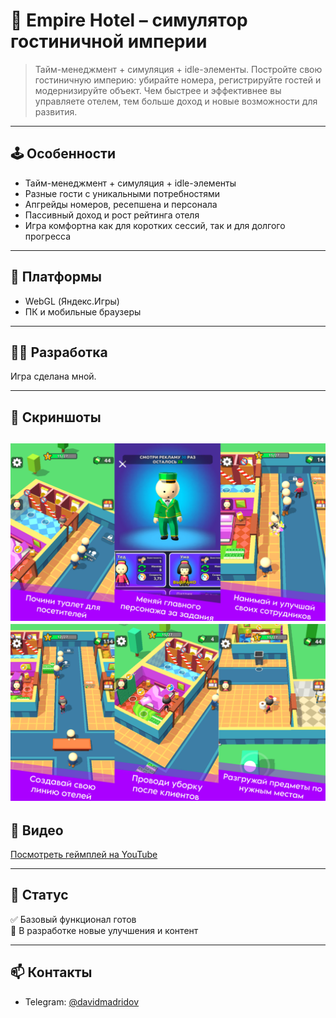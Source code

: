 # 🏨 Empire Hotel – симулятор гостиничной империи

> Тайм-менеджмент + симуляция + idle-элементы. Постройте свою гостиничную империю: убирайте номера, регистрируйте гостей и модернизируйте объект. Чем быстрее и эффективнее вы управляете отелем, тем больше доход и новые возможности для развития.

---

## 🕹️ Особенности

- Тайм-менеджмент + симуляция + idle-элементы  
- Разные гости с уникальными потребностями  
- Апгрейды номеров, ресепшена и персонала  
- Пассивный доход и рост рейтинга отеля  
- Игра комфортна как для коротких сессий, так и для долгого прогресса  

---

## 🔧 Платформы

- WebGL (Яндекс.Игры)  
- ПК и мобильные браузеры  

---

## 👨‍💻 Разработка

Игра сделана мной.

---

## 📸 Скриншоты

![Главный экран](media/screen1.png)  
![Регистрация гостей](media/screen2.png)  
---

## 🎥 Видео

[Посмотреть геймплей на YouTube](https://youtube.com/shorts/XXXXXXXXXXX)  

---

## 📌 Статус

✅ Базовый функционал готов  
🔄 В разработке новые улучшения и контент  

---

## 📫 Контакты

- Telegram: [@davidmadridov](https://t.me/davidmadridov)
